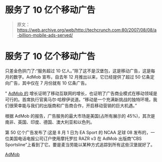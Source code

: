 # 服务了 10 亿个移动广告

> 原文：<https://web.archive.org/web/http://techcrunch.com:80/2007/08/08/a-billion-mobile-ads-served/>

# 服务了 10 亿个移动广告

只差金色拱门了:“服务超过 10 亿人。”除了这不是汉堡包，这是移动广告，这是每月的数字。AdMob 宣布，自去年 12 月推出以来，它已经提供了超过 50 亿条定向广告，其中仅在 7 月份就有 10 亿条广告。

" [AdMob 的](https://web.archive.org/web/20201129014727/https://crunchbase.com/organization/admob) 增长证明了移动互联网的增长，也证明了广告商业模式在移动领域是可行的。首席执行官奥马尔·哈穆伊说道。“移动是一个充满新挑战的独特环境，我们很荣幸能与我们的出版商和广告商合作，开启移动营销的巨大机遇。”

根据 AdMob 的报告，广告服务的最大市场是美国(占所有展示的 45%)，其次是南非、英国、印度、德国、澳大利亚和以色列。

第 50 亿个广告发布了:这是 8 月 1 日为 EA Sport 的 NCAA 足球 08 发布的，一位美国电话电报公司订户使用摩托罗拉 RAZR v3 在 AdMob 出版商“CBS Sportsline”上看到了它。要是麦当劳能以某种方式追踪到所有这些汉堡就好了。

[AdMob](https://web.archive.org/web/20201129014727/http://www.admob.com/s/home/)